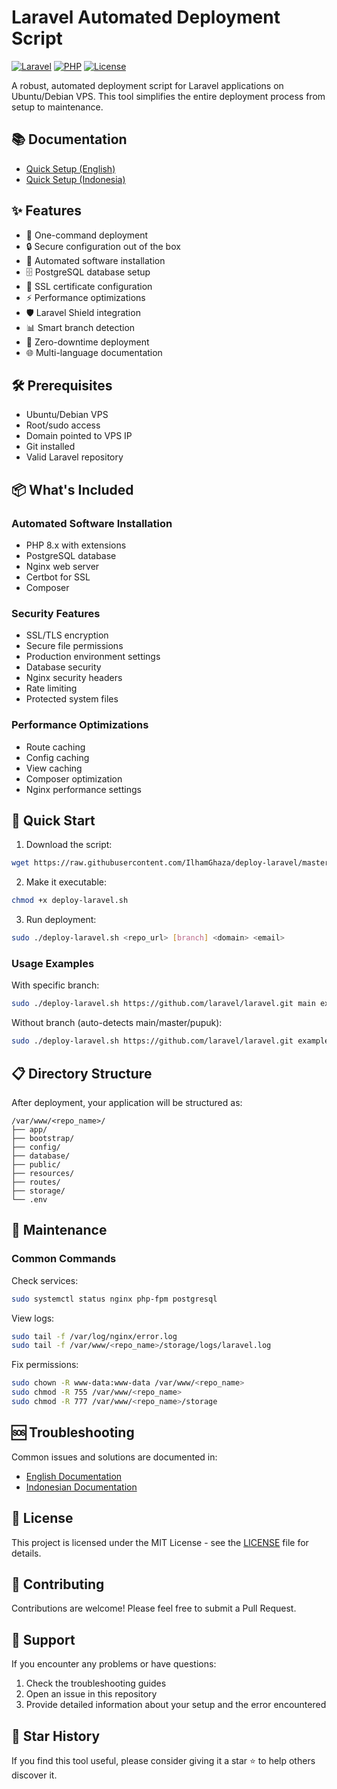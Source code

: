 # Laravel Automated Deployment Script

[![Laravel](https://img.shields.io/badge/Laravel-red.svg)](https://laravel.com)
[![PHP](https://img.shields.io/badge/PHP-purple.svg)](https://php.net)
[![License](https://img.shields.io/badge/License-MIT-green.svg)](LICENSE)

A robust, automated deployment script for Laravel applications on Ubuntu/Debian VPS. This tool simplifies the entire deployment process from setup to maintenance.

## 📚 Documentation
- [Quick Setup (English)](QUICK-SETUP-EN.md)
- [Quick Setup (Indonesia)](QUICK-SETUP.md)

## ✨ Features

- 🚀 One-command deployment
- 🔒 Secure configuration out of the box
- 🤖 Automated software installation
- 🗄️ PostgreSQL database setup
- 🔑 SSL certificate configuration
- ⚡ Performance optimizations
- 🛡️ Laravel Shield integration
- 📊 Smart branch detection
- 🔧 Zero-downtime deployment
- 🌐 Multi-language documentation

## 🛠️ Prerequisites

- Ubuntu/Debian VPS
- Root/sudo access
- Domain pointed to VPS IP
- Git installed
- Valid Laravel repository

## 📦 What's Included

### Automated Software Installation
- PHP 8.x with extensions
- PostgreSQL database
- Nginx web server
- Certbot for SSL
- Composer

### Security Features
- SSL/TLS encryption
- Secure file permissions
- Production environment settings
- Database security
- Nginx security headers
- Rate limiting
- Protected system files

### Performance Optimizations
- Route caching
- Config caching
- View caching
- Composer optimization
- Nginx performance settings

## 🚀 Quick Start

1. Download the script:
```bash
wget https://raw.githubusercontent.com/IlhamGhaza/deploy-laravel/master/deploy-laravel.sh
```

2. Make it executable:
```bash
chmod +x deploy-laravel.sh
```

3. Run deployment:
```bash
sudo ./deploy-laravel.sh <repo_url> [branch] <domain> <email>
```

### Usage Examples

With specific branch:
```bash
sudo ./deploy-laravel.sh https://github.com/laravel/laravel.git main example.com admin@example.com
```

Without branch (auto-detects main/master/pupuk):
```bash
sudo ./deploy-laravel.sh https://github.com/laravel/laravel.git example.com admin@example.com
```

## 📋 Directory Structure

After deployment, your application will be structured as:
```
/var/www/<repo_name>/
├── app/
├── bootstrap/
├── config/
├── database/
├── public/
├── resources/
├── routes/
├── storage/
└── .env
```

## 🔧 Maintenance

### Common Commands

Check services:
```bash
sudo systemctl status nginx php-fpm postgresql
```

View logs:
```bash
sudo tail -f /var/log/nginx/error.log
sudo tail -f /var/www/<repo_name>/storage/logs/laravel.log
```

Fix permissions:
```bash
sudo chown -R www-data:www-data /var/www/<repo_name>
sudo chmod -R 755 /var/www/<repo_name>
sudo chmod -R 777 /var/www/<repo_name>/storage
```

## 🆘 Troubleshooting

Common issues and solutions are documented in:
- [English Documentation](QUICK-SETUP-EN.md#troubleshooting--useful-commands)
- [Indonesian Documentation](QUICK-SETUP.md#troubleshooting--perintah-penting)

## 📝 License

This project is licensed under the MIT License - see the [LICENSE](LICENSE) file for details.

## 🤝 Contributing

Contributions are welcome! Please feel free to submit a Pull Request.

## 📧 Support

If you encounter any problems or have questions:
1. Check the troubleshooting guides
2. Open an issue in this repository
3. Provide detailed information about your setup and the error encountered

## 🌟 Star History

If you find this tool useful, please consider giving it a star ⭐️ to help others discover it.
